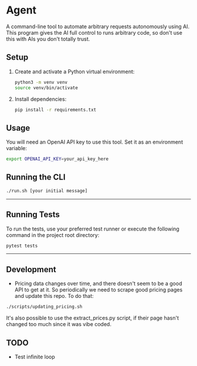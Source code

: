 # Agent

A command-line tool to automate arbitrary requests autonomously using AI.
This program gives the AI full control to runs arbitrary code, so don't use
this with AIs you don't totally trust.

## Setup

1. Create and activate a Python virtual environment:
   ```bash
   python3 -m venv venv
   source venv/bin/activate
   ```
2. Install dependencies:
   ```bash
   pip install -r requirements.txt
   ```

## Usage

You will need an OpenAI API key to use this tool. Set it as an environment variable:

```bash
export OPENAI_API_KEY=your_api_key_here
```

## Running the CLI

```bash
./run.sh [your initial message]
```

---

## Running Tests

To run the tests, use your preferred test runner or execute the following command in the project root directory:

```bash
pytest tests
```

---

## Development
- Pricing data changes over time, and there doesn't seem to be a good API to get at it.
  So periodically we need to scrape good pricing pages and update this repo. To do that:
```sh
./scripts/updating_pricing.sh
```
  It's also possible to use the extract_prices.py script, if their page hasn't changed
  too much since it was vibe coded.

## TODO

- Test infinite loop
